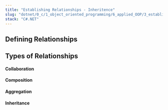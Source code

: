 ```yaml
---
title: "Establishing Relationships - Inheritence"
slug: "dotnet/0_c/1_object_oriented_programming/6_applied_OOP/3_establishing_relationships"
stack: "C#.NET"
---
```


## Defining Relationships

## Types of Relationships


#### Collaboration

#### Composition

#### Aggregation

#### Inheritance